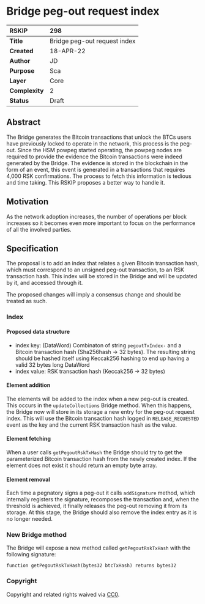 # Bridge peg-out request index

|RSKIP          |298           |
| :------------ |:-------------|
|**Title**      |Bridge peg-out request index |
|**Created**    |18-APR-22 |
|**Author**     |JD |
|**Purpose**    |Sca |
|**Layer**      |Core |
|**Complexity** |2 |
|**Status**     |Draft |

## Abstract

The Bridge generates the Bitcoin transactions that unlock the BTCs users have previously locked to operate in the network, this process is the peg-out.
Since the HSM powpeg started operating, the powpeg nodes are required to provide the evidence the Bitcoin transactions were indeed generated by the Bridge.
The evidence is stored in the blockchain in the form of an event, this event is generated in a transactions that requires 4,000 RSK confirmations.
The process to fetch this information is tedious and time taking.
This RSKIP proposes a better way to handle it.

## Motivation

As the network adoption increases, the number of operations per block increases so it becomes even more important to focus on the performance of all the involved parties.

## Specification

The proposal is to add an index that relates a given Bitcoin transaction hash, which must correspond to an unsigned peg-out transaction, to an RSK transaction hash.
This index will be stored in the Bridge and will be updated by it, and accessed through it.

The proposed changes will imply a consensus change and should be treated as such.

### Index

#### Proposed data structure

- index key: (DataWord) Combinaton of string `pegoutTxIndex-` and a Bitcoin transaction hash (Sha256hash -> 32 bytes). The resulting string should be hashed itself using Keccak256 hashing to end up having a valid 32 bytes long DataWord
- index value: RSK transaction hash (Keccak256 -> 32 bytes)

#### Element addition

The elements will be added to the index when a new peg-out is created. This occurs in the `updateCollections` Bridge method.
When this happens, the Bridge now will store in its storage a new entry for the peg-out request index. This will use the Bitcoin transaction hash logged in `RELEASE_REQUESTED` event as the key and the current RSK transaction hash as the value.

#### Element fetching

When a user calls `getPegoutRskTxHash` the Bridge should try to get the parameterized Bitcoin transaction hash from the newly created index.
If the element does not exist it should return an empty byte array.

#### Element removal

Each time a pegnatory signs a peg-out it calls `addSignature` method, which internally registers the signature, recomposes the transaction and, when the threshold is achieved, it finally releases the peg-out removing it from its storage.
At this stage, the Bridge should also remove the index entry as it is no longer needed.

### New Bridge method

The Bridge will expose a new method called `getPegoutRskTxHash` with the following signature:

```
function getPegoutRskTxHash(bytes32 btcTxHash) returns bytes32
```

### Copyright

Copyright and related rights waived via [CC0](https://creativecommons.org/publicdomain/zero/1.0/).
